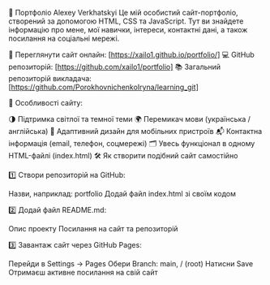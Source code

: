 💼 Портфоліо Alexey Verkhatskyi
Це мій особистий сайт-портфоліо, створений за допомогою HTML, CSS та JavaScript. Тут ви знайдете інформацію про мене, мої навички, інтереси, контактні дані, а також посилання на соціальні мережі.

🔗 Переглянути сайт онлайн: [https://xailo1.github.io/portfolio/]
💻 GitHub репозиторій: [https://github.com/xailo1/portfolio]
📚 Загальний репозиторій викладача: [https://github.com/PorokhovnichenkoIryna/learning_git]

🔧 Особливості сайту:

🌗 Підтримка світлої та темної теми
🌍 Перемикач мови (українська / англійська)
📱 Адаптивний дизайн для мобільних пристроїв
📬 Контактна інформація (email, телефон, соцмережі)
🗂 Увесь функціонал в одному HTML-файлі (index.html)
🛠 Як створити подібний сайт самостійно

1️⃣ Створи репозиторій на GitHub:

Назви, наприклад: portfolio
Додай файл index.html зі своїм кодом

2️⃣ Додай файл README.md:

Опис проекту
Посилання на сайт та репозиторій

3️⃣ Завантаж сайт через GitHub Pages\:

Перейди в Settings → Pages
Обери Branch: main, / (root)
Натисни Save
Отримаєш активне посилання на свій сайт

